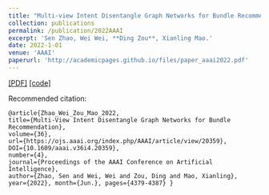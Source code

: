 ```yaml
---
title: "Multi-view Intent Disentangle Graph Networks for Bundle Recommendation"
collection: publications
permalink: /publication/2022AAAI
excerpt: 'Sen Zhao, Wei Wei, **Ding Zou**, Xianling Mao.'
date: 2022-1-01
venue: 'AAAI'
paperurl: 'http://academicpages.github.io/files/paper_aaai2022.pdf'
---
```

[\[PDF\]](https://arxiv.org/abs/2202.11425v1)
[\[code\]](https://github.com/CCIIP/MIDGN)


Recommended citation: 
```
@article{Zhao_Wei_Zou_Mao_2022, 
title={Multi-View Intent Disentangle Graph Networks for Bundle Recommendation}, 
volume={36}, 
url={https://ojs.aaai.org/index.php/AAAI/article/view/20359}, 
DOI={10.1609/aaai.v36i4.20359}, 
number={4}, 
journal={Proceedings of the AAAI Conference on Artificial Intelligence}, 
author={Zhao, Sen and Wei, Wei and Zou, Ding and Mao, Xianling}, 
year={2022}, month={Jun.}, pages={4379-4387} }
```
